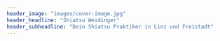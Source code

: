 ```yaml
---
header_image: "images/cover-image.jpg"
header_headline: "Shiatsu Weidinger"
header_subheadline: "Dein Shiatsu Praktiker in Linz und Freistadt"
---
```

